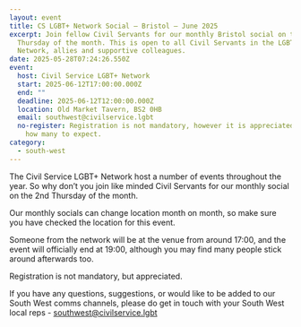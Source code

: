 ```yaml
---
layout: event
title: CS LGBT+ Network Social – Bristol – June 2025
excerpt: Join fellow Civil Servants for our monthly Bristol social on the 2nd
  Thursday of the month. This is open to all Civil Servants in the LGBT+
  Network, allies and supportive colleagues.
date: 2025-05-28T07:24:26.550Z
event:
  host: Civil Service LGBT+ Network
  start: 2025-06-12T17:00:00.000Z
  end: ""
  deadline: 2025-06-12T12:00:00.000Z
  location: Old Market Tavern, BS2 0HB
  email: southwest@civilservice.lgbt
  no-register: Registration is not mandatory, however it is appreciated so we know
    how many to expect.
category:
  - south-west
---
```

The Civil Service LGBT+ Network host a number of events throughout the year. So why don’t you join like minded Civil Servants for our monthly social on the 2nd Thursday of the month.

Our monthly socials can change location month on month, so make sure you have checked the location for this event.

Someone from the network will be at the venue from around 17:00, and the event will officially end at 19:00, although you may find many people stick around afterwards too.

Registration is not mandatory, but appreciated.

If you have any questions, suggestions, or would like to be added to our South West comms channels, please do get in touch with your South West local reps - [southwest@civilservice.lgbt](mailto:southwest@civilservice.lgbt)